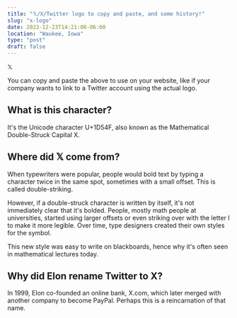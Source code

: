 ```yaml
---
title: "𝕏/X/Twitter logo to copy and paste, and some history!"
slug: "x-logo"
date: 2023-12-23T14:21:08-06:00
location: "Waukee, Iowa"
type: "post"
draft: false
---
```


𝕏

You can copy and paste the above to use on your website, like if your company wants to link to a Twitter account using the actual logo.

## What is this character?

It's the Unicode character U+1D54F, also known as the Mathematical Double-Struck Capital X.

## Where did 𝕏 come from?

When typewriters were popular, people would bold text by typing a character twice in the same spot, sometimes with a small offset. This is called double-striking.

However, if a double-struck character is written by itself, it's not immediately clear that it's bolded. People, mostly math people at universities, started using larger offsets or even striking over with the letter I to make it more legible. Over time, type designers created their own styles for the symbol.

This new style was easy to write on blackboards, hence why it's often seen in mathematical lectures today.

## Why did Elon rename Twitter to X?

In 1999, Elon co-founded an online bank, X.com, which later merged with another company to become PayPal. Perhaps this is a reincarnation of that name.
